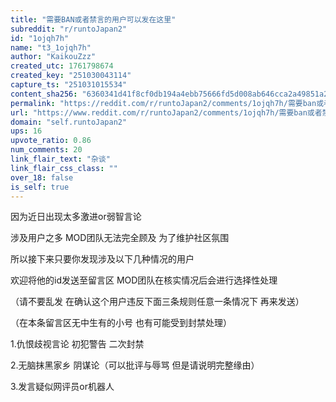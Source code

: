 ```yaml
---
title: "需要BAN或者禁言的用户可以发在这里"
subreddit: "r/runtoJapan2"
id: "1ojqh7h"
name: "t3_1ojqh7h"
author: "KaikouZzz"
created_utc: 1761798674
created_key: "251030043114"
capture_ts: "251031015534"
content_sha256: "6360341d41f8cf0db194a4ebb75666fd5d008ab646cca2a49851a29a36406d02"
permalink: "https://reddit.com/r/runtoJapan2/comments/1ojqh7h/需要ban或者禁言的用户可以发在这里/"
url: "https://www.reddit.com/r/runtoJapan2/comments/1ojqh7h/需要ban或者禁言的用户可以发在这里/"
domain: "self.runtoJapan2"
ups: 16
upvote_ratio: 0.86
num_comments: 20
link_flair_text: "杂谈"
link_flair_css_class: ""
over_18: false
is_self: true
---
```


因为近日出现太多激进or弱智言论

涉及用户之多 MOD团队无法完全顾及 为了维护社区氛围

所以接下来只要你发现涉及以下几种情况的用户

欢迎将他的id发送至留言区 MOD团队在核实情况后会进行选择性处理

（请不要乱发 在确认这个用户违反下面三条规则任意一条情况下 再来发送）

（在本条留言区无中生有的小号 也有可能受到封禁处理）

1.仇恨歧视言论 初犯警告 二次封禁

2.无脑抹黑家乡 阴谋论（可以批评与辱骂 但是请说明完整缘由）

3.发言疑似网评员or机器人
